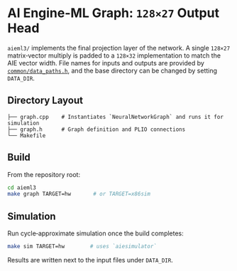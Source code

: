 # AI Engine-ML Graph: `128×27` Output Head

`aieml3/` implements the final projection layer of the network.  A single
`128×27` matrix‑vector multiply is padded to a `128×32` implementation to
match the AIE vector width.  File names for inputs and outputs are provided
by [`common/data_paths.h`](../common/data_paths.h), and the base directory
can be changed by setting `DATA_DIR`.

## Directory Layout

```
├── graph.cpp    # Instantiates `NeuralNetworkGraph` and runs it for simulation
├── graph.h      # Graph definition and PLIO connections
└── Makefile
```

## Build

From the repository root:

```bash
cd aieml3
make graph TARGET=hw       # or TARGET=x86sim
```

## Simulation

Run cycle‑approximate simulation once the build completes:

```bash
make sim TARGET=hw        # uses `aiesimulator`
```

Results are written next to the input files under `DATA_DIR`.

